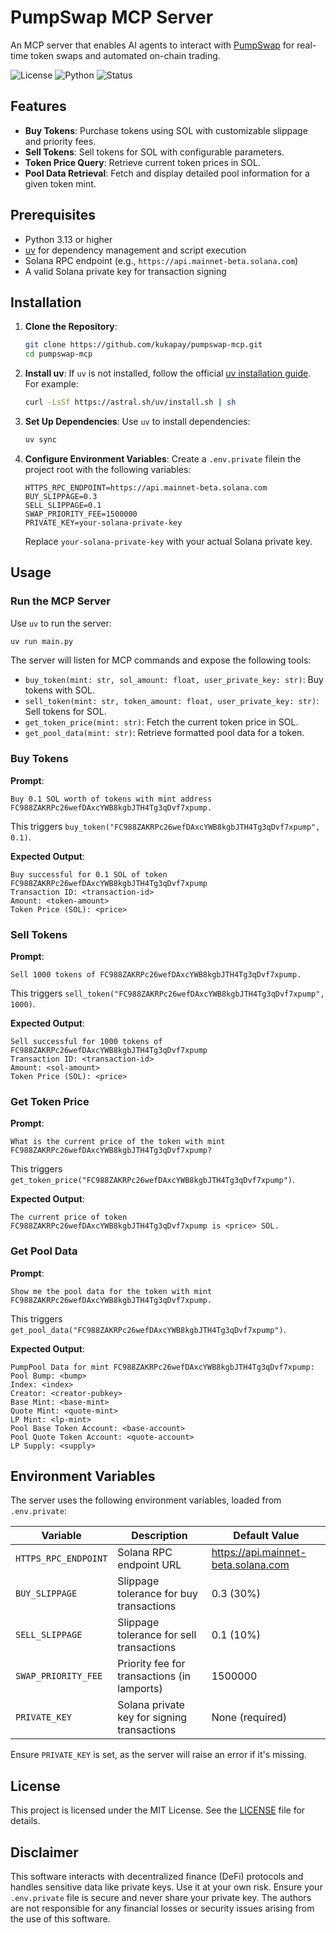 # PumpSwap MCP Server

An MCP server that enables AI agents to interact with [PumpSwap](https://swap.pump.fun/) for real-time token swaps and automated on-chain trading.

![License](https://img.shields.io/badge/license-MIT-green)
![Python](https://img.shields.io/badge/python-3.10%2B-blue)
![Status](https://img.shields.io/badge/status-active-brightgreen.svg)


## Features

- **Buy Tokens**: Purchase tokens using SOL with customizable slippage and priority fees.
- **Sell Tokens**: Sell tokens for SOL with configurable parameters.
- **Token Price Query**: Retrieve current token prices in SOL.
- **Pool Data Retrieval**: Fetch and display detailed pool information for a given token mint.

## Prerequisites

- Python 3.13 or higher
- [uv](https://github.com/astral-sh/uv) for dependency management and script execution
- Solana RPC endpoint (e.g., `https://api.mainnet-beta.solana.com`)
- A valid Solana private key for transaction signing

## Installation

1. **Clone the Repository**:
   ```bash
   git clone https://github.com/kukapay/pumpswap-mcp.git
   cd pumpswap-mcp
   ```

2. **Install uv**:
   If `uv` is not installed, follow the official [uv installation guide](https://github.com/astral-sh/uv#installation). For example:
   ```bash
   curl -LsSf https://astral.sh/uv/install.sh | sh
   ```

3. **Set Up Dependencies**:
   Use `uv` to install dependencies:
   ```bash
   uv sync
   ```

4. **Configure Environment Variables**:
   Create a `.env.private` filein the project root with the following variables:
   ```plaintext
   HTTPS_RPC_ENDPOINT=https://api.mainnet-beta.solana.com
   BUY_SLIPPAGE=0.3
   SELL_SLIPPAGE=0.1
   SWAP_PRIORITY_FEE=1500000
   PRIVATE_KEY=your-solana-private-key
   ```

   Replace `your-solana-private-key` with your actual Solana private key. 
   
## Usage

### Run the MCP Server
   Use `uv` to run the server:
   ```bash
   uv run main.py
   ```

   The server will listen for MCP commands and expose the following tools:
   - `buy_token(mint: str, sol_amount: float, user_private_key: str)`: Buy tokens with SOL.
   - `sell_token(mint: str, token_amount: float, user_private_key: str)`: Sell tokens for SOL.
   - `get_token_price(mint: str)`: Fetch the current token price in SOL.
   - `get_pool_data(mint: str)`: Retrieve formatted pool data for a token.

### Buy Tokens

**Prompt**:
```
Buy 0.1 SOL worth of tokens with mint address FC988ZAKRPc26wefDAxcYWB8kgbJTH4Tg3qDvf7xpump.
```

This triggers `buy_token("FC988ZAKRPc26wefDAxcYWB8kgbJTH4Tg3qDvf7xpump", 0.1)`.

**Expected Output**:
```
Buy successful for 0.1 SOL of token FC988ZAKRPc26wefDAxcYWB8kgbJTH4Tg3qDvf7xpump
Transaction ID: <transaction-id>
Amount: <token-amount>
Token Price (SOL): <price>
```

### Sell Tokens
**Prompt**:
```
Sell 1000 tokens of FC988ZAKRPc26wefDAxcYWB8kgbJTH4Tg3qDvf7xpump.
```

This triggers `sell_token("FC988ZAKRPc26wefDAxcYWB8kgbJTH4Tg3qDvf7xpump", 1000)`.

**Expected Output**:
```
Sell successful for 1000 tokens of FC988ZAKRPc26wefDAxcYWB8kgbJTH4Tg3qDvf7xpump
Transaction ID: <transaction-id>
Amount: <sol-amount>
Token Price (SOL): <price>
```

### Get Token Price
**Prompt**:
```
What is the current price of the token with mint FC988ZAKRPc26wefDAxcYWB8kgbJTH4Tg3qDvf7xpump?
```
This triggers `get_token_price("FC988ZAKRPc26wefDAxcYWB8kgbJTH4Tg3qDvf7xpump")`.

**Expected Output**:
```
The current price of token FC988ZAKRPc26wefDAxcYWB8kgbJTH4Tg3qDvf7xpump is <price> SOL.
```

### Get Pool Data
**Prompt**:
```
Show me the pool data for the token with mint FC988ZAKRPc26wefDAxcYWB8kgbJTH4Tg3qDvf7xpump.
```
This triggers `get_pool_data("FC988ZAKRPc26wefDAxcYWB8kgbJTH4Tg3qDvf7xpump")`.

**Expected Output**:
```
PumpPool Data for mint FC988ZAKRPc26wefDAxcYWB8kgbJTH4Tg3qDvf7xpump:
Pool Bump: <bump>
Index: <index>
Creator: <creator-pubkey>
Base Mint: <base-mint>
Quote Mint: <quote-mint>
LP Mint: <lp-mint>
Pool Base Token Account: <base-account>
Pool Quote Token Account: <quote-account>
LP Supply: <supply>
```

## Environment Variables

The server uses the following environment variables, loaded from `.env.private`:

| Variable              | Description                                      | Default Value                       |
|-----------------------|--------------------------------------------------|-------------------------------------|
| `HTTPS_RPC_ENDPOINT`  | Solana RPC endpoint URL                          | https://api.mainnet-beta.solana.com |
| `BUY_SLIPPAGE`        | Slippage tolerance for buy transactions          | 0.3 (30%)                           |
| `SELL_SLIPPAGE`       | Slippage tolerance for sell transactions         | 0.1 (10%)                           |
| `SWAP_PRIORITY_FEE`   | Priority fee for transactions (in lamports)      | 1500000                             |
| `PRIVATE_KEY`         | Solana private key for signing transactions      | None (required)                     |

Ensure `PRIVATE_KEY` is set, as the server will raise an error if it's missing.


## License

This project is licensed under the MIT License. See the [LICENSE](LICENSE) file for details.

## Disclaimer

This software interacts with decentralized finance (DeFi) protocols and handles sensitive data like private keys. Use it at your own risk. Ensure your `.env.private` file is secure and never share your private key. The authors are not responsible for any financial losses or security issues arising from the use of this software.

